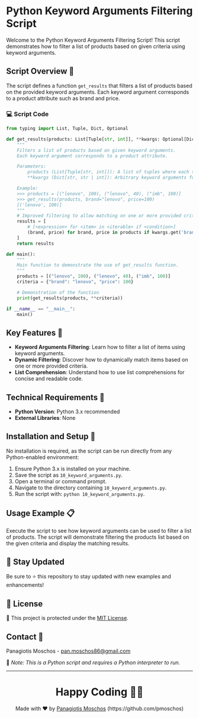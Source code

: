 # Python Keyword Arguments Filtering Script

Welcome to the Python Keyword Arguments Filtering Script! This script demonstrates how to filter a list of products based on given criteria using keyword arguments.

## Script Overview 📘

The script defines a function `get_results` that filters a list of products based on the provided keyword arguments. Each keyword argument corresponds to a product attribute such as brand and price.

### :computer: Script Code

```python
from typing import List, Tuple, Dict, Optional

def get_results(products: List[Tuple[str, int]], **kwargs: Optional[Dict[str, str | int]]) -> List[Tuple[str, int]]:
    """
    Filters a list of products based on given keyword arguments.
    Each keyword argument corresponds to a product attribute.

    Parameters:
        products (List[Tuple[str, int]]): A list of tuples where each tuple contains a brand and a price.
        **kwargs (Dict[str, str | int]): Arbitrary keyword arguments for filtering (e.g., brand, price).

    Example:
    >>> products = [("lenovo", 100), ("lenovo", 40), ("imb", 100)]
    >>> get_results(products, brand="lenovo", price=100)
    [('lenovo', 100)]
    """
    # Improved filtering to allow matching on one or more provided criteria
    results = [
        # [<expression> for <item> in <iterable> if <condition>]
        (brand, price) for brand, price in products if kwargs.get('brand') == brand and kwargs.get('price') == price
    ]
    return results

def main():
    """
    Main function to demonstrate the use of get_results function.
    """
    products = [("lenovo", 100), ("lenovo", 40), ("imb", 100)]
    criteria = {"brand": "lenovo", "price": 100}

    # Demonstration of the function
    print(get_results(products, **criteria))

if __name__ == "__main__":
    main()
```

## Key Features 🌟

- **Keyword Arguments Filtering**: Learn how to filter a list of items using keyword arguments.
- **Dynamic Filtering**: Discover how to dynamically match items based on one or more provided criteria.
- **List Comprehension**: Understand how to use list comprehensions for concise and readable code.

## Technical Requirements 🔧

- **Python Version**: Python 3.x recommended
- **External Libraries**: None

## Installation and Setup 🚀

No installation is required, as the script can be run directly from any Python-enabled environment:

1. Ensure Python 3.x is installed on your machine.
2. Save the script as `10_keyword_arguments.py`.
3. Open a terminal or command prompt.
4. Navigate to the directory containing `10_keyword_arguments.py`.
5. Run the script with: `python 10_keyword_arguments.py`.

## Usage Example 📋

Execute the script to see how keyword arguments can be used to filter a list of products. The script will demonstrate filtering the products list based on the given criteria and display the matching results.

## 📢 Stay Updated

Be sure to ⭐ this repository to stay updated with new examples and enhancements!

## 📄 License
🔐 This project is protected under the [MIT License](https://mit-license.org/).


## Contact 📧
Panagiotis Moschos - pan.moschos86@gmail.com

🔗 *Note: This is a Python script and requires a Python interpreter to run.*

---
<h1 align=center>Happy Coding 👨‍💻 </h1>

<p align="center">
  Made with ❤️ by 
  <a href="https://www.linkedin.com/in/panagiotis-moschos" target="_blank">
  Panagiotis Moschos</a> (https://github.com/pmoschos)
</p>
